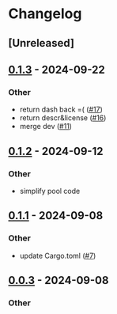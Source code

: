 # Changelog


## [Unreleased]

## [0.1.3](https://github.com/Sild/autoreturn-pool/compare/autoreturn-pool-v0.1.2...autoreturn-pool-v0.1.3) - 2024-09-22

### Other

- return dash back =( ([#17](https://github.com/Sild/autoreturn-pool/pull/17))
- return descr&license ([#16](https://github.com/Sild/autoreturn-pool/pull/16))
- merge dev ([#11](https://github.com/Sild/autoreturn-pool/pull/11))

## [0.1.2](https://github.com/Sild/autoreturn-pool/compare/autoreturn-pool-v0.1.1...autoreturn-pool-v0.1.2) - 2024-09-12

### Other

- simplify pool code

## [0.1.1](https://github.com/Sild/autoreturn-pool/compare/autoreturn-pool-v0.1.0...autoreturn-pool-v0.1.1) - 2024-09-08

### Other

- update Cargo.toml ([#7](https://github.com/Sild/autoreturn-pool/pull/7))

## [0.0.3](https://github.com/Sild/autoreturn-pool/compare/autoreturn-pool-v0.0.2...autoreturn-pool-v0.0.3) - 2024-09-08

### Other

